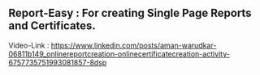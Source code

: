 ## Report-Easy : For creating Single Page Reports and Certificates.
 Video-Link : https://www.linkedin.com/posts/aman-warudkar-06811b149_onlinereportcreation-onlinecertificatecreation-activity-6757735751993081857-8dsp
